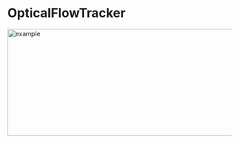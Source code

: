# OpticalFlowTracker
<img src="https://github.com/lepus064/OpticalFlowTracker/blob/main/data/example.gif" width="752" height="240" alt="example">
